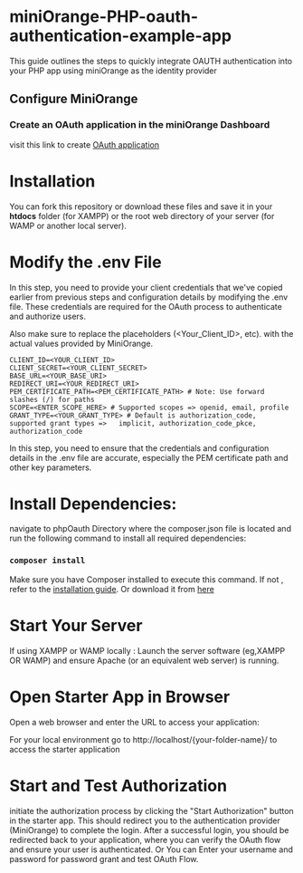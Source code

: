 # miniOrange-PHP-oauth-authentication-example-app
This guide outlines the steps to quickly integrate OAUTH authentication into your PHP app using miniOrange as the identity provider

## Configure MiniOrange 
### Create an OAuth application in the miniOrange Dashboard 
visit this link to create [OAuth application](https://www.miniorange.com/iam/content-library/admin-docs/how-to-add-oauth-app)

# Installation 
You can fork this repository or download these files and save it in your **htdocs** folder (for XAMPP)  or the root web directory of your server (for WAMP or another local server).

# Modify the .env File 
In this step, you need to provide your client credentials that we've copied earlier from previous steps and configuration details by modifying the .env file. These credentials are required for the OAuth process to authenticate and authorize users.

Also make sure to replace the placeholders (<Your_Client_ID>, etc). with the actual values provided by MiniOrange.

    CLIENT_ID=<YOUR_CLIENT_ID>
    CLIENT_SECRET=<YOUR_CLIENT_SECRET>
    BASE_URL=<YOUR_BASE_URI>
    REDIRECT_URI=<YOUR_REDIRECT_URI>
    PEM_CERTIFICATE_PATH=<PEM_CERTIFICATE_PATH> # Note: Use forward slashes (/) for paths
    SCOPE=<ENTER_SCOPE_HERE> # Supported scopes => openid, email, profile
    GRANT_TYPE=<YOUR_GRANT_TYPE> # Default is authorization_code, supported grant types =>   implicit, authorization_code_pkce, authorization_code
In this step, you need to ensure that the credentials and configuration details in the .env file are accurate, especially the PEM certificate path and other key parameters.

# Install Dependencies:
navigate to phpOauth Directory where the composer.json file is located and run the following command to install all required dependencies:

### `composer install`

Make sure you have Composer installed to execute this command. If not , refer to the [installation guide](https://www.javatpoint.com/how-to-install-composer-on-windows). Or download it from [here](https://getcomposer.org/Composer-Setup.exe)

# Start Your Server 

If using XAMPP or WAMP locally : Launch the server software (eg,XAMPP OR WAMP) and ensure Apache (or an equivalent web server) is running.

# Open Starter App in Browser 
Open a web browser and enter the URL to access your application: 

For your local environment go to http://localhost/{your-folder-name}/ to access the starter application

# Start and Test Authorization

initiate the authorization process by clicking the "Start Authorization" button in the starter app. This should redirect you to the authentication provider (MiniOrange) to complete the login.
After a successful login, you should be redirected back to your application, where you can verify the OAuth flow and ensure your user is authenticated.
Or You can Enter your username and password for password grant and test OAuth Flow.



